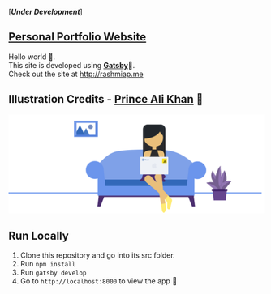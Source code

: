 [***Under Development***]

[**Personal Portfolio Website**](https://github.com/rashmiap/personal-website-react)
-
Hello world 👋. <br/>
This site is developed using [**Gatsby**](https://www.gatsbyjs.org/)🚀.<br/>
Check out the site at http://rashmiap.me

Illustration Credits - [**Prince Ali Khan**](https://github.com/princealikhan) 👑
-
![Preview Me](src/assets/images/rashmi.svg)


**Run Locally**
-
 1.  Clone this repository and go into its src folder.
 2.  Run  `npm install`
 3.  Run  `gatsby develop`
 4.  Go to  `http://localhost:8000`  to view the app 🚀
